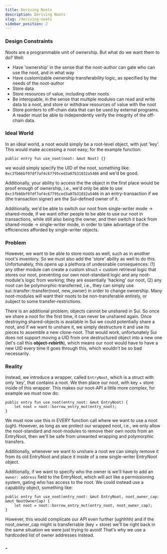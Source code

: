 ```yaml
---
title: Deriving Noots
description: Deriving Noots
slug: /deriving-noots
sidebar_position: 2
---
```


### Design Constraints

Noots are a programmable unit of ownership. But what do we want them to do? Well:

- Have 'ownership' in the sense that the noot-author can gate who can use the noot, and in what way
- Have customizable ownership transferability logic, as specified by the needs of the noot-author
- Store data
- Store resources of value, including other noots
- Be interopable, in the sense that multiple modules can read and write data to a noot, and store or withdraw resources of value with the noot
- Store pointers to off-chain data that can be used by external programs. A reader must be able to independently verify the integrity of the off-chain data.

### Ideal World

In an ideal world, a noot would simply be a root-level object, with just 'key'. This would make accessing a noot easy; for the example function:

`public entry fun use_noot(noot: &mut Noot) {}`

we would simply specify the UID of the noot, something like: `0xc3fb66bf97df7af4c67795ced3a07b31032a5406` and we'd be good.

Additionally, your ability to access the the object in the first place would be proof enough of ownership, i.e., we'd only be able to use `0xc3fb66bf97df7af4c67795ced3a07b31032a5406` in an entry-transaction if we (the transaction signer) are the Sui-defined owner of it.

Additionally, we'd be able to switch our noot from single-writer mode -> shared-mode, if we want other people to be able to use our noot in transactions, while still also being the owner, and then switch it back from shared-mode -> single-writer mode, in order to take advantage of the efficiencies afforded by single-writer objects.

### Problem

However, we want to be able to store noots as well, such as in another noot's inventory. So we must also add the 'store' ability as well to do this. Unfortunately, this opens up a plethora of undesirable consequences: (1) any other module can create a custom struct + custom retrieval logic that stores our noot, preventing our own noot-standard logic and any noot-module's logic from working; they are essentially 'hacking' our noot, (2) any noot can be polymorphic-transferred, i.e., they can simply use sui::transfer::transfer(noot, new_owner) in order to change ownership. Many noot-modules will want their noots to be non-transferable entirely, or subject to some transfer-restrictions.

There is an additional problem; objects cannot be unshared in Sui. So once we share a noot for the first time, it can never be unshared again. Once destroying shared-objects is available in Sui we could potentially share a noot, and if we want to unshare it, we simply destructure it and use its pieces to assemble a new clone-noot. That would work, unfortunately Sui does not support moving a UID from one destructured object into a new one (let's call this **object-rebirth**), which means our noot would have to have a new UID every time it goes through this, which wouldn't be so bad necessarily.

### Reality

Instead, we introduce a wrapper, called `EntryNoot`, which is a struct with only 'key', that contains a noot. We then place our noot, with key + store inside of this wrapper. This makes our noot-API a little more complex, for example we must now do:

```
public entry fun use_noot(entry_noot: &mut EntryNoot) {
    let noot = noot::borrow_entry_mut(entry_noot);
}
```

We must now use this in EVERY function call where we want to use a noot (ugh). However, as long as we protect our wrapped noot, i.e., we only allow the noot-standard and noot-modules to remove their own noots from an EntryNoot, then we'll be safe from unwanted wrapping and polymorphic transfers.

Additionally, whenever we want to unshare a noot we can simply remove it from its old EntryNoot and place it inside of a new single-writer EntryNoot object.

Additionally, if we want to specify who the owner is we'll have to add an `owner: address` field to the EntryNoot, which will act like a permissioning system, gating who has access to the noot. We could instead use a capability object, something like:

```
public entry fun use_noot(entry_noot: &mut EntryNoot, noot_owner_cap: &mut NootOwnerCap) {
    let noot = noot::borrow_entry_mut(entry_noot, noot_owner_cap);
}
```

However, this would complicate our API even further (ughhhh) and if the noot_owner_cap might is transferrable (key + store) we'll be right back in the same situation we were just trying to avoid! That's why we use a hardcoded list of owner addresses instead.

### -
